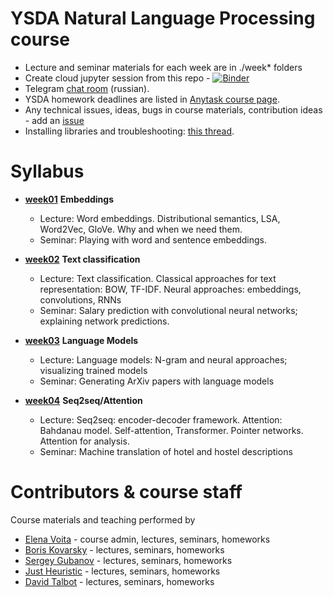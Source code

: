# YSDA Natural Language Processing course
* Lecture and seminar materials for each week are in ./week* folders
* Create cloud jupyter session from this repo - [![Binder](https://mybinder.org/badge.svg)](https://mybinder.org/v2/gh/yandexdataschool/nlp_course/master)
* Telegram [chat room](https://t.me/joinchat/EF9ahRMBrVaZm0CgnZgQww) (russian).
* YSDA homework deadlines are listed in [Anytask course page](https://anytask.org/course/384).
* Any technical issues, ideas, bugs in course materials, contribution ideas - add an [issue](https://github.com/yandexdataschool/nlp_course/issues)
* Installing libraries and troubleshooting: [this thread](https://github.com/yandexdataschool/nlp_course/issues/1).


# Syllabus
- [__week01__](https://github.com/yandexdataschool/nlp_course/tree/master/week1_embeddings) __Embeddings__
  - Lecture: Word embeddings. Distributional semantics, LSA, Word2Vec, GloVe. Why and when we need them.
  - Seminar: Playing with word and sentence embeddings.

- [__week02__](https://github.com/yandexdataschool/nlp_course/tree/master/week2_classification) __Text classification__
  - Lecture: Text classification. Classical approaches for text representation: BOW, TF-IDF. Neural approaches: embeddings, convolutions, RNNs
  - Seminar: Salary prediction with convolutional neural networks; explaining network predictions.

- [__week03__](https://github.com/yandexdataschool/nlp_course/tree/master/week3_lm) __Language Models__
  - Lecture: Language models: N-gram and neural approaches; visualizing trained models
  - Seminar: Generating ArXiv papers with language models
  
- [__week04__](https://github.com/yandexdataschool/nlp_course/tree/master/week4_seq2seq) __Seq2seq/Attention__
  - Lecture: Seq2seq: encoder-decoder framework. Attention: Bahdanau model. Self-attention, Transformer. Pointer networks. Attention for analysis.
  - Seminar: Machine translation of hotel and hostel descriptions

# Contributors & course staff
Course materials and teaching performed by
- [Elena Voita](https://research.yandex.com/lib/people/610744) - course admin, lectures, seminars, homeworks
- [Boris Kovarsky](https://github.com/kovarsky) - lectures, seminars, homeworks
- [Sergey Gubanov](https://github.com/esgv) - lectures, seminars, homeworks
- [Just Heuristic](https://github.com/justheuristic) - lectures, seminars, homeworks
- [David Talbot](https://github.com/drt7) - lectures, seminars, homeworks



